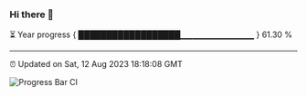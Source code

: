 ### Hi there 👋

⏳ Year progress { ██████████████████▁▁▁▁▁▁▁▁▁▁▁▁ } 61.30 %

---

⏰ Updated on Sat, 12 Aug 2023 18:18:08 GMT

![Progress Bar CI](https://github.com/ZhaoGui/ZhaoGui/workflows/Progress%20Bar%20CI/badge.svg)
